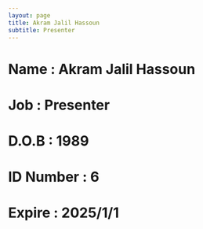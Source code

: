 ```yaml
---
layout: page
title: Akram Jalil Hassoun
subtitle: Presenter
---
```

# Name : Akram Jalil Hassoun 
# Job : Presenter
# D.O.B : 1989
# ID Number : 6
# Expire : 2025/1/1
